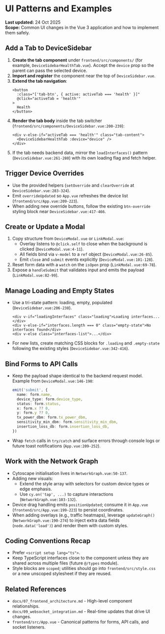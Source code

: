 # UI Patterns and Examples

**Last updated:** 24 Oct 2025  
**Scope:** Common UI changes in the Vue 3 application and how to implement them safely.

## Add a Tab to DeviceSidebar
1. **Create the tab component** under `frontend/src/components/` (for example, `DeviceSidebarHealthTab.vue`). Accept the `device` prop so the parent can pass the selected device.
2. **Import and register** the component near the top of `DeviceSidebar.vue`.
3. **Extend the tab navigation**:
   ```vue
   <button
     :class="['tab-btn', { active: activeTab === 'health' }]"
     @click="activeTab = 'health'"
   >
     Health
   </button>
   ```
4. **Render the tab body** inside the tab switcher (`frontend/src/components/DeviceSidebar.vue:200-239`):
   ```vue
   <div v-else-if="activeTab === 'health'" class="tab-content">
     <DeviceSidebarHealthTab :device="device" />
   </div>
   ```
5. If the tab needs backend data, mirror the `loadInterfaces()` pattern (`DeviceSidebar.vue:261-280`) with its own loading flag and fetch helper.

## Trigger Device Overrides
- Use the provided helpers (`setOverride` and `clearOverride` at `DeviceSidebar.vue:283-324`).
- Emit `overrideUpdated` so `App.vue` refreshes the device list (`frontend/src/App.vue:209-223`).
- When adding new override buttons, follow the existing `btn-override` styling block near `DeviceSidebar.vue:417-466`.

## Create or Update a Modal
1. Copy structure from `DeviceModal.vue` or `LinkModal.vue`:
   - Overlay listens to `@click.self` to close when the background is clicked (`DeviceModal.vue:4-11`).
   - All fields bind via `v-model` to a `ref` object (`DeviceModal.vue:26-85`).
   - Emit `close` and `submit` events explicitly (`DeviceModal.vue:101-128`).
2. Reset form data with a `watch` on the `isOpen` prop (`LinkModal.vue:69-78`).
3. Expose a `handleSubmit` that validates input and emits the payload (`LinkModal.vue:82-99`).

## Manage Loading and Empty States
- Use a tri-state pattern: loading, empty, populated (`DeviceSidebar.vue:206-238`).
  ```vue
  <div v-if="loadingInterfaces" class="loading">Loading interfaces...</div>
  <div v-else-if="interfaces.length === 0" class="empty-state">No interfaces found</div>
  <div v-else class="interfaces-list">...</div>
  ```
- For new lists, create matching CSS blocks for `.loading` and `.empty-state` following the existing styles (`DeviceSidebar.vue:342-416`).

## Bind Forms to API Calls
- Keep the payload shape identical to the backend request model. Example from `DeviceModal.vue:146-190`:
  ```ts
  emit('submit', {
    name: form.name,
    device_type: form.device_type,
    status: form.status,
    x: form.x ?? 0,
    y: form.y ?? 0,
    tx_power_dbm: form.tx_power_dbm,
    sensitivity_min_dbm: form.sensitivity_min_dbm,
    insertion_loss_db: form.insertion_loss_db,
  })
  ```
- Wrap `fetch` calls in `try/catch` and surface errors through console logs or future toast notifications (`App.vue:209-252`).

## Work with the Network Graph
- Cytoscape initialisation lives in `NetworkGraph.vue:50-137`.
- Adding new visuals:
  - Extend the style array with selectors for custom device types or edge emphasis.
  - Use `cy.on('tap', ...)` to capture interactions (`NetworkGraph.vue:103-132`).
- Device drag handling emits `positionUpdated`; consume it in `App.vue` (`frontend/src/App.vue:199-223`) to persist coordinates.
- When adding overlays (e.g., traffic heatmaps), leverage `updateGraph()` (`NetworkGraph.vue:190-274`) to inject extra data fields (`node.data('load')`) and render them with custom styles.

## Coding Conventions Recap
- Prefer `<script setup lang="ts">`.
- Keep TypeScript interfaces close to the component unless they are shared across multiple files (future `@/types` module).
- Style blocks are `scoped`; utilities should go into `frontend/src/style.css` or a new unscoped stylesheet if they are reused.

## Related References
- `docs/07_frontend_architecture.md` - High-level component relationships.
- `docs/09_websocket_integration.md` - Real-time updates that drive UI changes.
- `frontend/src/App.vue` - Canonical patterns for forms, API calls, and socket listeners.
